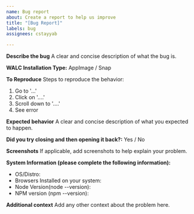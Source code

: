```yaml
---
name: Bug report
about: Create a report to help us improve
title: "[Bug Report]"
labels: bug
assignees: cstayyab

---
```


**Describe the bug**
A clear and concise description of what the bug is.

**WALC Installation Type:** AppImage / Snap

**To Reproduce**
Steps to reproduce the behavior:
1. Go to '...'
2. Click on '....'
3. Scroll down to '....'
4. See error

**Expected behavior**
A clear and concise description of what you expected to happen.

**Did you try closing and then opening it back?:** Yes / No

**Screenshots**
If applicable, add screenshots to help explain your problem.

**System Information (please complete the following information):**
 - OS/Distro:
 - Browsers Installed on your system:
 - Node Version(node --version):
 - NPM version (npm --version): 

**Additional context**
Add any other context about the problem here.
